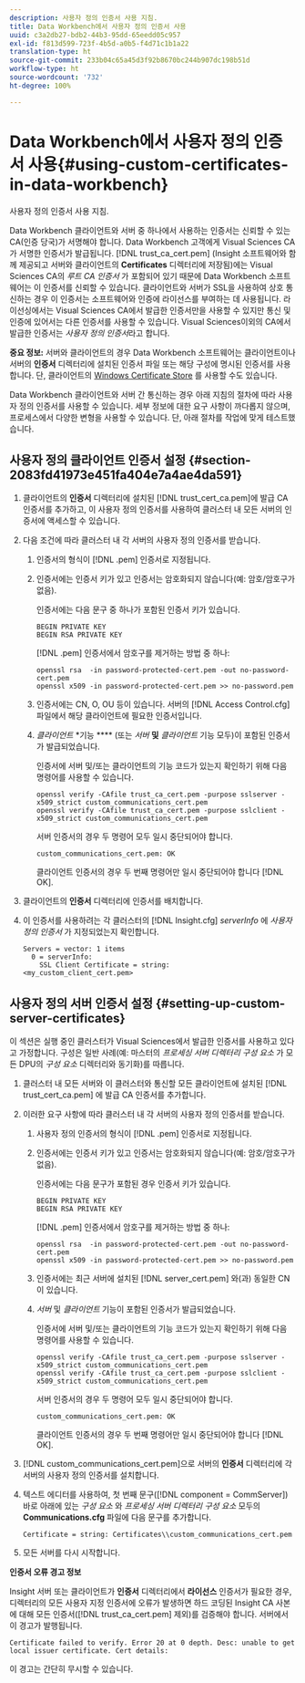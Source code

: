 ```yaml
---
description: 사용자 정의 인증서 사용 지침.
title: Data Workbench에서 사용자 정의 인증서 사용
uuid: c3a2db27-bdb2-44b3-95dd-65eedd05c957
exl-id: f813d599-723f-4b5d-a0b5-f4d71c1b1a22
translation-type: ht
source-git-commit: 233b04c65a45d3f92b8670bc244b907dc198b51d
workflow-type: ht
source-wordcount: '732'
ht-degree: 100%

---
```


# Data Workbench에서 사용자 정의 인증서 사용{#using-custom-certificates-in-data-workbench}

사용자 정의 인증서 사용 지침.

Data Workbench 클라이언트와 서버 중 하나에서 사용하는 인증서는 신뢰할 수 있는 CA(인증 당국)가 서명해야 합니다. Data Workbench 고객에게 Visual Sciences CA가 서명한 인증서가 발급됩니다. [!DNL trust_ca_cert.pem] (Insight 소프트웨어와 함께 제공되고 서버와 클라이언트의 **Certificates** 디렉터리에 저장됨)에는 Visual Sciences CA의 *루트 CA 인증서* 가 포함되어 있기 때문에 Data Workbench 소프트웨어는 이 인증서를 신뢰할 수 있습니다. 클라이언트와 서버가 SSL을 사용하여 상호 통신하는 경우 이 인증서는 소프트웨어와 인증에 라이선스를 부여하는 데 사용됩니다. 라이선싱에서는 Visual Sciences CA에서 발급한 인증서만을 사용할 수 있지만 통신 및 인증에 있어서는 다른 인증서를 사용할 수 있습니다. Visual Sciences이외의 CA에서 발급한 인증서는 *사용자 정의 인증서*&#x200B;라고 합니다.

**중요 정보:** 서버와 클라이언트의 경우 Data Workbench 소프트웨어는 클라이언트이나 서버의 **인증서** 디렉터리에 설치된 인증서 파일 또는 해당 구성에 명시된 인증서를 사용합니다. 단, 클라이언트의 [Windows Certificate Store](../../../../../home/c-inst-svr/c-install-ins-svr/t-install-proc-inst-svr-dpu/c-dnld-dgtl-cert/crypto-api.md#concept-4acb13b7de9340ea8cde8ad84b93358d) 를 사용할 수도 있습니다.

Data Workbench 클라이언트와 서버 간 통신하는 경우 아래 지침의 절차에 따라 사용자 정의 인증서를 사용할 수 있습니다. 세부 정보에 대한 요구 사항이 까다롭지 않으며, 프로세스에서 다양한 변형을 사용할 수 있습니다. 단, 아래 절차를 작업에 맞게 테스트했습니다.

## 사용자 정의 클라이언트 인증서 설정 {#section-2083fd41973e451fa404e7a4ae4da591}

1. 클라이언트의 **인증서** 디렉터리에 설치된 [!DNL trust_cert_ca.pem]에 발급 CA 인증서를 추가하고, 이 사용자 정의 인증서를 사용하여 클러스터 내 모든 서버의 인증서에 액세스할 수 있습니다.

1. 다음 조건에 따라 클러스터 내 각 서버의 사용자 정의 인증서를 받습니다.

   1. 인증서의 형식이 [!DNL .pem] 인증서로 지정됩니다.
   1. 인증서에는 인증서 키가 있고 인증서는 암호화되지 않습니다(예: 암호/암호구가 없음).

      인증서에는 다음 문구 중 하나가 포함된 인증서 키가 있습니다.

      ```
      BEGIN PRIVATE KEY 
      BEGIN RSA PRIVATE KEY
      ```

      [!DNL .pem] 인증서에서 암호구를 제거하는 방법 중 하나:

      ```
      openssl rsa  -in password-protected-cert.pem -out no-password-cert.pem 
      openssl x509 -in password-protected-cert.pem >> no-password.pem
      ```

   1. 인증서에는 CN, O, OU 등이 있습니다. 서버의 [!DNL Access Control.cfg] 파일에서 해당 클라이언트에 필요한 인증서입니다.
   1. *클라이언트* *기능 **** (또는 *서버* **및** *클라이언트* 기능 모두)이 포함된 인증서가 발급되었습니다.

      인증서에 서버 및/또는 클라이언트의 기능 코드가 있는지 확인하기 위해 다음 명령어를 사용할 수 있습니다.

      ```
      openssl verify -CAfile trust_ca_cert.pem -purpose sslserver -x509_strict custom_communications_cert.pem 
      openssl verify -CAfile trust_ca_cert.pem -purpose sslclient -x509_strict custom_communications_cert.pem
      ```

      서버 인증서의 경우 두 명령어 모두 일시 중단되어야 합니다.

      ```
      custom_communications_cert.pem: OK
      ```

      클라이언트 인증서의 경우 두 번째 명령어만 일시 중단되어야 합니다 [!DNL OK].

1. 클라이언트의 **인증서** 디렉터리에 인증서를 배치합니다.
1. 이 인증서를 사용하려는 각 클러스터의 [!DNL Insight.cfg] *serverInfo* 에 *사용자 정의 인증서* 가 지정되었는지 확인합니다.

   ```
   Servers = vector: 1 items 
     0 = serverInfo: 
       SSL Client Certificate = string:
   <my_custom_client_cert.pem>
   ```

## 사용자 정의 서버 인증서 설정 {#setting-up-custom-server-certificates}

이 섹션은 실행 중인 클러스터가 Visual Sciences에서 발급한 인증서를 사용하고 있다고 가정합니다. 구성은 일반 사례(예: 마스터의 *프로세싱 서버 디렉터리 구성 요소* 가 모든 DPU의 *구성 요소* 디렉터리와 동기화)를 따릅니다.

1. 클러스터 내 모든 서버와 이 클러스터와 통신할 모든 클라이언트에 설치된 [!DNL trust_cert_ca.pem] 에 발급 CA 인증서를 추가합니다.
1. 이러한 요구 사항에 따라 클러스터 내 각 서버의 사용자 정의 인증서를 받습니다.

   1. 사용자 정의 인증서의 형식이 [!DNL .pem] 인증서로 지정됩니다.
   1. 인증서에는 인증서 키가 있고 인증서는 암호화되지 않습니다(예: 암호/암호구가 없음).

      인증서에는 다음 문구가 포함된 경우 인증서 키가 있습니다.

      ```
      BEGIN PRIVATE KEY 
      BEGIN RSA PRIVATE KEY
      ```

      [!DNL .pem] 인증서에서 암호구를 제거하는 방법 중 하나:

      ```
      openssl rsa  -in password-protected-cert.pem -out no-password-cert.pem 
      openssl x509 -in password-protected-cert.pem >> no-password.pem
      ```

   1. 인증서에는 최근 서버에 설치된 [!DNL server_cert.pem] 와(과) 동일한 CN이 있습니다.
   1. *서버* 및 *클라이언트* 기능이 포함된 인증서가 발급되었습니다.

      인증서에 서버 및/또는 클라이언트의 기능 코드가 있는지 확인하기 위해 다음 명령어를 사용할 수 있습니다.

      ```
      openssl verify -CAfile trust_ca_cert.pem -purpose sslserver -x509_strict custom_communications_cert.pem 
      openssl verify -CAfile trust_ca_cert.pem -purpose sslclient -x509_strict custom_communications_cert.pem
      ```

      서버 인증서의 경우 두 명령어 모두 일시 중단되어야 합니다.

      ```
      custom_communications_cert.pem: OK
      ```

      클라이언트 인증서의 경우 두 번째 명령어만 일시 중단되어야 합니다 [!DNL OK].

1. [!DNL custom_communications_cert.pem]으로 서버의 **인증서** 디렉터리에 각 서버의 사용자 정의 인증서를 설치합니다.

1. 텍스트 에디터를 사용하여, 첫 번째 문구([!DNL component = CommServer]) 바로 아래에 있는 *구성 요소* 와 *프로세싱 서버 디렉터리 구성 요소* 모두의 **Communications.cfg** 파일에 다음 문구를 추가합니다.

   ```
   Certificate = string: Certificates\\custom_communications_cert.pem
   ```

1. 모든 서버를 다시 시작합니다.

**인증서 오류 경고 정보**

Insight 서버 또는 클라이언트가 **인증서** 디렉터리에서 **라이선스** 인증서가 필요한 경우, 디렉터리의 모든 사용자 지정 인증서에 오류가 발생하면 하드 코딩된 Insight CA 사본에 대해 모든 인증서([!DNL trust_ca_cert.pem] 제외)를 검증해야 합니다. 서버에서 이 경고가 발행됩니다.

```
Certificate failed to verify. Error 20 at 0 depth. Desc: unable to get local issuer certificate. Cert details:
```

이 경고는 간단히 무시할 수 있습니다.
